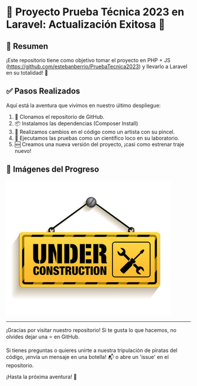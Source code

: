 # 🚀 Proyecto Prueba Técnica 2023 en Laravel: Actualización Exitosa 🎉

## 📑 Resumen

¡Este repositorio tiene como objetivo tomar el proyecto en PHP + JS (https://github.com/estebanberrio/PruebaTecnica2023) y llevarlo a Laravel en su totalidad! 🌟

## ✅ Pasos Realizados

Aquí está la aventura que vivimos en nuestro último despliegue:


1. 🐙 Clonamos el repositorio de GitHub.
2. 📦 Instalamos las dependencias (Composer Install)
3. 🔨 Realizamos cambios en el código como un artista con su pincel.
4. 🧪 Ejecutamos las pruebas como un científico loco en su laboratorio.
5. 🆕 Creamos una nueva versión del proyecto, ¡casi como estrenar traje nuevo!

## 📸 Imágenes del Progreso

![Cambios en el código](images/cambios.png)

---

¡Gracias por visitar nuestro repositorio! Si te gusta lo que hacemos, no olvides dejar una ⭐ en GitHub.

Si tienes preguntas o quieres unirte a nuestra tripulación de piratas del código,
¡envía un mensaje en una botella! 📬 o abre un 'issue' en el repositorio.

¡Hasta la próxima aventura! 🌈
